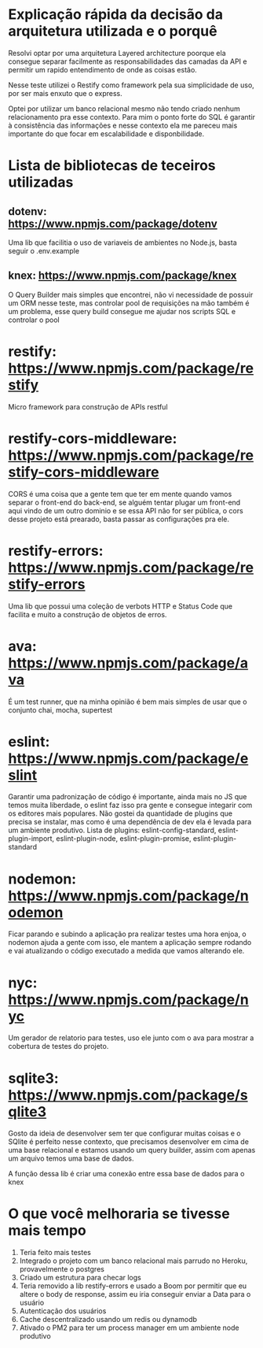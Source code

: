 # Explicação rápida da decisão da arquitetura utilizada e o porquê

Resolvi optar por uma arquitetura Layered architecture poorque ela consegue separar facilmente as responsabilidades das camadas da API e permitir um rapido entendimento de onde as coisas estão.

Nesse teste utilizei o Restify como framework pela sua simplicidade de uso, por ser mais enxuto que o express.

Optei por utilizar um banco relacional mesmo não tendo criado nenhum relacionamento pra esse contexto. Para mim o ponto forte do SQL é garantir à consistência das informações e nesse contexto ela me pareceu mais importante do que focar em escalabilidade e disponbilidade.

# Lista de bibliotecas de teceiros utilizadas

## dotenv: https://www.npmjs.com/package/dotenv
Uma lib que facilitia o uso de variaveis de ambientes no Node.js, basta seguir o .env.example

## knex: https://www.npmjs.com/package/knex
O Query Builder mais simples que encontrei, não vi necessidade de possuir um ORM nesse teste, mas controlar pool de requisições na mão também é um problema, esse query build consegue me ajudar nos scripts SQL e controlar o pool

# restify: https://www.npmjs.com/package/restify
Micro framework para construção de APIs restful

# restify-cors-middleware: https://www.npmjs.com/package/restify-cors-middleware
CORS é uma coisa que a gente tem que ter em mente quando vamos separar o front-end do back-end, se alguém tentar plugar um front-end aqui vindo de um outro dominio e se essa API não for ser pública, o cors desse projeto está prearado, basta passar as configurações pra ele.

# restify-errors: https://www.npmjs.com/package/restify-errors
Uma lib que possui uma coleção de verbots HTTP e Status Code que facilita e muito a construção de objetos de erros.

# ava: https://www.npmjs.com/package/ava
É um test runner, que na minha opinião é bem mais simples de usar que o conjunto chai, mocha, supertest

# eslint: https://www.npmjs.com/package/eslint
Garantir uma padronização de código é importante, ainda mais no JS que temos muita liberdade, o eslint faz isso pra gente e consegue integarir com os editores mais populares. Não gostei da quantidade de plugins que precisa se instalar, mas como é uma dependência de dev ela é levada para um ambiente produtivo.
Lista de plugins: eslint-config-standard, eslint-plugin-import, eslint-plugin-node, eslint-plugin-promise, eslint-plugin-standard

# nodemon: https://www.npmjs.com/package/nodemon
Ficar parando e subindo a aplicação pra realizar testes uma hora enjoa, o nodemon ajuda a gente com isso, ele mantem a aplicação sempre rodando e vai atualizando o código executado a medida que vamos alterando ele.

# nyc: https://www.npmjs.com/package/nyc
Um gerador de relatorio para testes, uso ele junto com o ava para mostrar a cobertura de testes do projeto.

# sqlite3: https://www.npmjs.com/package/sqlite3
Gosto da ideia de desenvolver sem ter que configurar muitas coisas e o SQlite é perfeito nesse contexto, que precisamos desenvolver em cima de uma base relacional e estamos usando um query builder, assim com apenas um arquivo temos uma base de dados.

A função dessa lib é criar uma conexão entre essa base de dados para o knex

# O que você melhoraria se tivesse mais tempo

1. Teria feito mais testes
2. Integrado o projeto com um banco relacional mais parrudo no Heroku, provavelmente o postgres
3. Criado um estrutura para checar logs
4. Teria removido a lib restify-errors e usado a Boom por permitir que eu altere o body de response, assim eu iria conseguir enviar a Data para o usuário
5. Autenticação dos usuários
6. Cache descentralizado usando um redis ou dynamodb
7. Ativado o PM2 para ter um process manager em um ambiente node produtivo
